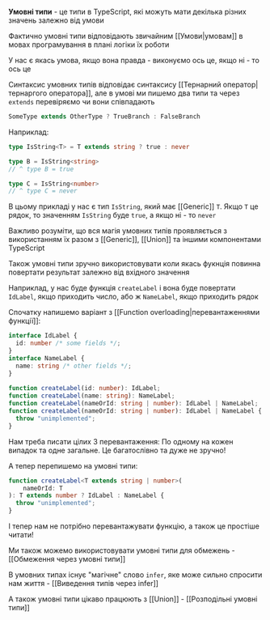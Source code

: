 **Умовні типи** - це типи в TypeScript, які можуть мати декілька різних значень залежно від умови

Фактично умовні типи відповідають звичайним [[Умови|умовам]] в мовах програмування в плані логіки їх роботи

У нас є якась умова, якщо вона правда - виконуємо ось це, якщо ні - то ось це

Синтаксис умовних типів відповідає синтаксису [[Тернарний оператор|тернаргого оператора]], але в умові ми пишемо два типи та через `extends` перевіряємо чи вони співпадають

```ts
SomeType extends OtherType ? TrueBranch : FalseBranch
```

Наприклад:

```ts
type IsString<T> = T extends string ? true : never

type B = IsString<string>
// ^ type B = true

type C = IsString<number>
// ^ type C = never
```

В цьому прикладі у нас є тип `IsString`, який має [[Generic]] `T`. Якщо `T` це рядок, то значенням `IsString` буде `true`, а якщо ні - то `never`

Важливо розуміти, що вся магія умовних типів проявляється з використанням їх разом з [[Generic]], [[Union]] та іншими компонентами TypeScript

Також умовні типи зручно використовувати коли якась фукнція повинна повертати результат залежно від вхідного значення

Наприклад, у нас буде функція `createLabel` і вона буде повертати `IdLabel`, якщо приходить число, або ж `NameLabel`, якщо приходить рядок

Спочатку напишемо варіант з [[Function overloading|перевантаженнями функції]]:

```ts
interface IdLabel {
  id: number /* some fields */;
}
interface NameLabel {
  name: string /* other fields */;
}
 
function createLabel(id: number): IdLabel;
function createLabel(name: string): NameLabel;
function createLabel(nameOrId: string | number): IdLabel | NameLabel;
function createLabel(nameOrId: string | number): IdLabel | NameLabel {
  throw "unimplemented";
}
```

Нам треба писати цілих 3 перевантаження: По одному на кожен випадок та одне загальне. Це багатослівно та дуже не зручно!

А тепер перепишемо на умовні типи:

```ts
function createLabel<T extends string | number>(
	nameOrId: T
): T extends number ? IdLabel : NameLabel {
  throw "unimplemented";
}
```

І тепер нам не потрібно перевантажувати функцію, а також це простіше читати!

Ми також можемо використовувати умовні типи для обмежень - [[Обмеження через умовні типи]]

В умовних типах існує "магічне" слово `infer`, яке може сильно спросити нам життя - [[Виведення типів через infer]]

А також умовні типи цікаво працюють з [[Union]] - [[Розподільні умовні типи]]
